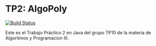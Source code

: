 TP2: AlgoPoly
==========

[![Build Status](https://travis-ci.org/ariedro/tp2.svg?branch=master)](https://travis-ci.org/ariedro/tp2.svg?branch=master)

Este es el Trabajo Práctico 2 en Java del grupo TP10 de la materia de Algoritmos y Programacion III.